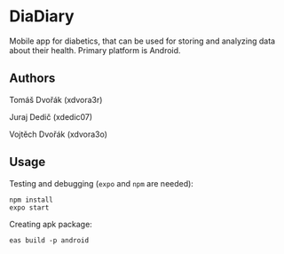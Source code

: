 # DiaDiary

Mobile app for diabetics, that can be used for storing and analyzing data about their health. Primary platform is Android.

## Authors

Tomáš Dvořák (xdvora3r)

Juraj Dedič (xdedic07)

Vojtěch Dvořák (xdvora3o)

## Usage
Testing and debugging (`expo` and `npm` are needed):

```
npm install
expo start
```

Creating apk package:

```
eas build -p android
```

